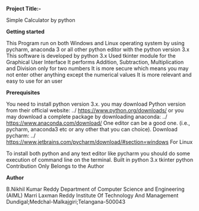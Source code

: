 **Project Title:-**

Simple Calculator by python

**Getting started**


This Program run on both Windows and Linux operating system by using pycharm, anaconda 3 or all other python editor with the python version 3.x
This software is developed by python 3.x
Used tkinter module for the Graphical User Interface
It performs Addition, Subtraction, Multiplication and Division only for two numbers
It is more secure which means you may not enter other anything except the numerical values
It is more relevant and easy to use for an user


**Prerequisites** 


You need to install python version 3.x. you may download Python version from their official website: ../ https://www.python.org/downloads/
or you may download a complete package by downloading anaconda: ../ https://www.anaconda.com/download/
One editor can be a good one. (i.e., pycharm, anaconda3 etc or any other that you can choice). Download pycharm: ../ https://www.jetbrains.com/pycharm/download/#section=windows
For Linux

To install both python and any text editor like pycharm you should do some execution of command line on the terminal.
Built in
python 3.x
tkinter python
Contribution
Only Belongs to the Author

**Author**


B.Nikhil Kumar Reddy
Department of Computer Science and Engineering (AIML)
Marri Laxman Reddy Institute Of Technology And Management
Dundigal;Medchal-Malkajgiri;Telangana-500043
